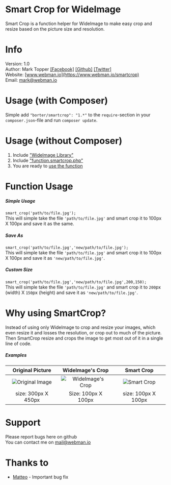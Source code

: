 Smart Crop for WideImage
====================

Smart Crop is a function helper for WideImage to make easy crop and resize based on the picture size and resolution.

Info
====================

Version: 1.0    
Author: Mark Topper [[Facebook]](https://www.facebook.com/marktopper) [[Github]](https://github.com/marktopper) [[Twitter]](https://www.twitter.com/webmanio/)    
Website: [www.webman.io](https://www.webman.io/smartcrop)   
Email: [mark@webman.io](mailto:mark@webman.io)

Usage (with Composer)
====================

Simple add `"borter/smartcrop": "1.*"` to the `require`-section in your `composer.json`-file and run `composer update`.

Usage (without Composer)
====================

1. Include ["WideImage Library"](http://wideimage.sourceforge.net/)
2. Include ["function.smartcrop.php"](https://github.com/marktopper/Smart-Crop-WideImage/blob/master/function.smartcrop.php)
3. You are ready to [use the function](#function-usage)

Function Usage
====================

##### Simple Usage
`smart_crop('path/to/file.jpg');`    
This will simple take the file `'path/to/file.jpg'` and smart crop it to 100px X 100px and save it as the same.


##### Save As
`smart_crop('path/to/file.jpg','new/path/to/file.jpg');`    
This will simple take the file `'path/to/file.jpg'` and smart crop it to 100px X 100px and save it as `'new/path/to/file.jpg'`.


##### Custom Size
`smart_crop('path/to/file.jpg','new/path/to/file.jpg',200,150);`    
This will simple take the file `'path/to/file.jpg'` and smart crop it to `200`px (width) X `150`px (height) and save it as `'new/path/to/file.jpg'`.


Why using SmartCrop?
====================

Instead of using only WideImage to crop and resize your images, which even resize it and losses the resolution, or crop out to much of the picture. Then SmartCrop resize and crops the image to get most out of it in a single line of code.

##### Examples

| Original Picture | WideImage's Crop | Smart Crop |
| :-------------: | :-------------: | :-------------: |
| ![Original Image](https://webman.io/static-content/original-image.jpg "Original Image") | ![WideImage's Crop](https://webman.io/static-content/wideimage-crop.jpg "WideImage's Crop") | ![Smart Crop](https://webman.io/static-content/smartcrop-crop.jpg "Smart Crop") |
| size: 300px X 450px | Size: 100px X 100px | size: 100px X 100px |


Support
====================

Please report bugs here on github    
You can contact me on [mail@webman.io](mailto:mail@webman.io)



Thanks to
====================
- [Matteo](https://github.com/matteomartinelli) - Important bug fix
